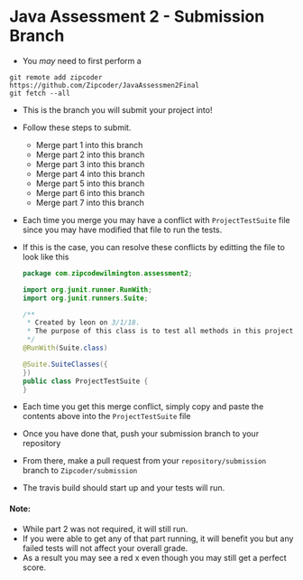 # Java Assessment 2 - Submission Branch
* You _may_ need to first perform a
```
git remote add zipcoder https://github.com/Zipcoder/JavaAssessmen2Final
git fetch --all
```


* This is the branch you will submit your project into! 

* Follow these steps to submit. 
	* Merge part 1 into this branch
	* Merge part 2 into this branch
	* Merge part 3 into this branch
	* Merge part 4 into this branch
	* Merge part 5 into this branch
	* Merge part 6 into this branch
	* Merge part 7 into this branch

* Each time you merge you may have a conflict with `ProjectTestSuite` file since you may have modified that file to run the tests.
* If this is the case, you can resolve these conflicts by editting the file to look like this

	```java
	package com.zipcodewilmington.assessment2;
	
	import org.junit.runner.RunWith;
	import org.junit.runners.Suite;
	
	/**
	 * Created by leon on 3/1/18.
	 * The purpose of this class is to test all methods in this project
	 */
	@RunWith(Suite.class)
	
	@Suite.SuiteClasses({
	})
	public class ProjectTestSuite {
	}
	```

* Each time you get this merge conflict, simply copy and paste the contents above into the `ProjectTestSuite` file
* Once you have done that, push your submission branch to your repository
* From there, make a pull request from your `repository/submission` branch to `Zipcoder/submission`
* The travis build should start up and your tests will run. 

#### Note: 
* While part 2 was not required, it will still run.
* If you were able to get any of that part running, it will benefit you but any failed tests will not affect your overall grade.
* As a result you may see a red x even though you may still get a perfect score.
